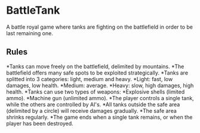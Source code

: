 # BattleTank
A battle royal game where tanks are fighting on the battlefield in order to be last remaining one.

## Rules
*Tanks can move freely on the battlefield, delimited by mountains.
*The battlefield offers many safe spots to be exploited strategically.
*Tanks are splitted into 3 categories: light, medium and heavy.
  *Light: fast, low damages, low health.
   *Medium: average.
   *Heavy: slow, high damages, high health. 
 *Tanks can use two types of weapons:
  *Explosive shells (limited ammo).
  *Machine gun (unlimited ammo).
 *The player controls a single tank, while the others are controlled by AI's.
 *All tanks outside the safe area (delimited by a circle) will receive damages gradually.
 *The safe area shrinks regularly.
 *The game ends when a single tank remains, or when the player has been destroyed.
